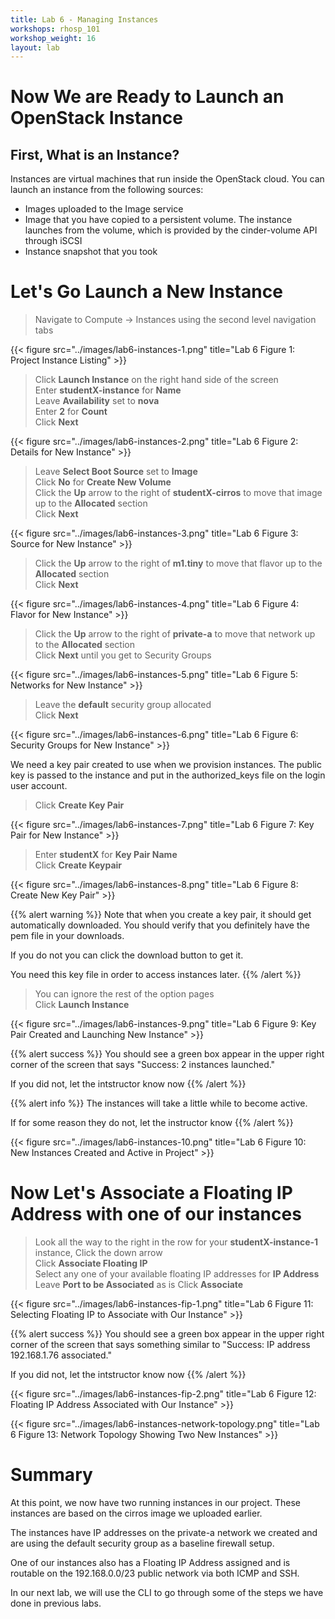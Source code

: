 ```yaml
---
title: Lab 6 - Managing Instances
workshops: rhosp_101
workshop_weight: 16
layout: lab
---
```


# Now We are Ready to Launch an OpenStack Instance

## First, What is an Instance?

Instances are virtual machines that run inside the OpenStack cloud. You can launch an instance from the following sources:

- Images uploaded to the Image service  
- Image that you have copied to a persistent volume. The instance launches from the volume, which is provided by the cinder-volume API through iSCSI  
- Instance snapshot that you took

# Let's Go Launch a New Instance

> Navigate to Compute -> Instances using the second level navigation tabs  

{{< figure src="../images/lab6-instances-1.png" title="Lab 6 Figure 1: Project Instance Listing" >}}

> Click **Launch Instance** on the right hand side of the screen  
> Enter **studentX-instance** for **Name**  
> Leave **Availability** set to **nova**  
> Enter **2** for **Count**  
> Click **Next**

{{< figure src="../images/lab6-instances-2.png" title="Lab 6 Figure 2: Details for New Instance" >}}

> Leave **Select Boot Source** set to **Image**  
> Click **No** for **Create New Volume**    
> Click the **Up** arrow to the right of **studentX-cirros** to move that image up to the **Allocated** section    
> Click **Next**

{{< figure src="../images/lab6-instances-3.png" title="Lab 6 Figure 3: Source for New Instance" >}}

> Click the **Up** arrow to the right of **m1.tiny** to move that flavor up to the **Allocated** section    
> Click **Next**

{{< figure src="../images/lab6-instances-4.png" title="Lab 6 Figure 4: Flavor for New Instance" >}}

> Click the **Up** arrow to the right of **private-a** to move that network up to the **Allocated** section    
> Click **Next** until you get to Security Groups

{{< figure src="../images/lab6-instances-5.png" title="Lab 6 Figure 5: Networks for New Instance" >}}

> Leave the **default** security group allocated  
> Click **Next**

{{< figure src="../images/lab6-instances-6.png" title="Lab 6 Figure 6: Security Groups for New Instance" >}}

We need a key pair created to use when we provision instances. The public key is passed to the instance and put in the authorized_keys file on the login user account.

> Click **Create Key Pair**  

{{< figure src="../images/lab6-instances-7.png" title="Lab 6 Figure 7: Key Pair for New Instance" >}}

> Enter **studentX** for **Key Pair Name**  
> Click **Create Keypair**

{{< figure src="../images/lab6-instances-8.png" title="Lab 6 Figure 8: Create New Key Pair" >}}

{{% alert warning %}}
Note that when you create a key pair, it should get automatically downloaded. You should verify that you definitely have the pem file in your downloads.

If you do not you can click the download button to get it.

You need this key file in order to access instances later.
{{% /alert %}}

> You can ignore the rest of the option pages  
> Click **Launch Instance**

{{< figure src="../images/lab6-instances-9.png" title="Lab 6 Figure 9: Key Pair Created and Launching New Instance" >}}

{{% alert success %}}
You should see a green box appear in the upper right corner of the screen that says "Success: 2 instances launched."

If you did not, let the intstructor know now
{{% /alert %}}

{{% alert info %}}
The instances will take a little while to become active.

If for some reason they do not, let the instructor know
{{% /alert %}}

{{< figure src="../images/lab6-instances-10.png" title="Lab 6 Figure 10: New Instances Created and Active in Project" >}}

# Now Let's Associate a Floating IP Address with one of our instances

> Look all the way to the right in the row for your **studentX-instance-1** instance, Click the down arrow  
> Click **Associate Floating IP**  
> Select any one of your available floating IP addresses for **IP Address**  
> Leave **Port to be Associated** as is
> Click **Associate**

{{< figure src="../images/lab6-instances-fip-1.png" title="Lab 6 Figure 11: Selecting Floating IP to Associate with Our Instance" >}}

{{% alert success %}}
You should see a green box appear in the upper right corner of the screen that says something similar to "Success: IP address 192.168.1.76 associated."

If you did not, let the intstructor know now
{{% /alert %}}

{{< figure src="../images/lab6-instances-fip-2.png" title="Lab 6 Figure 12: Floating IP Address Associated with Our Instance" >}}

{{< figure src="../images/lab6-instances-network-topology.png" title="Lab 6 Figure 13: Network Topology Showing Two New Instances" >}}

# Summary

At this point, we now have two running instances in our project. These instances are based on the cirros image we uploaded earlier.

The instances have IP addresses on the private-a network we created and are using the default security group as a baseline firewall setup.

One of our instances also has a Floating IP Address assigned and is routable on the 192.168.0.0/23 public network via both ICMP and SSH.

In our next lab, we will use the CLI to go through some of the steps we have done in previous labs.
